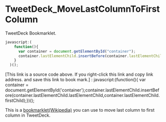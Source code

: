 # TweetDeck_MoveLastColumnToFirstColumn

TweetDeck Bookmarklet.

```javascript
javascript:(
    function(){
      var container = document.getElementById("container");
      container.lastElementChild.insertBefore(container.lastElementChild.lastElementChild, container.lastElementChild.firstChild);
    }
  )();
```

[This link is a source code above. If you right-click this link and copy link address. and save this link to book mark.] : javascript:(function(){ var container = document.getElementById('container');container.lastElementChild.insertBefore(container.lastElementChild.lastElementChild,container.lastElementChild.firstChild);})();

This is a <a href="http://en.wikipedia.org/wiki/Bookmarklet">bookmarklet(Wikipedia)</a> 
you can use to move last column to first column in TweetDeck.

